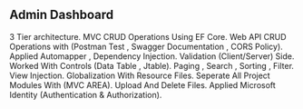 ## Admin Dashboard



3 Tier architecture.
MVC CRUD Operations Using EF Core.
Web API CRUD Operations with (Postman Test , Swagger Documentation , CORS Policy).
Applied Automapper , Dependency Injection.
Validation (Client/Server) Side.
Worked With Controls (Data Table , Jtable).
Paging , Search , Sorting , Filter.
View Injection.
Globalization With Resource Files.
Seperate All Project Modules With (MVC AREA).
Upload And Delete Files.
Applied Microsoft Identity (Authentication & Authorization).

